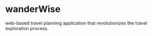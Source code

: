 # wanderWise
web-based travel planning application that revolutionizes the travel exploration process.
